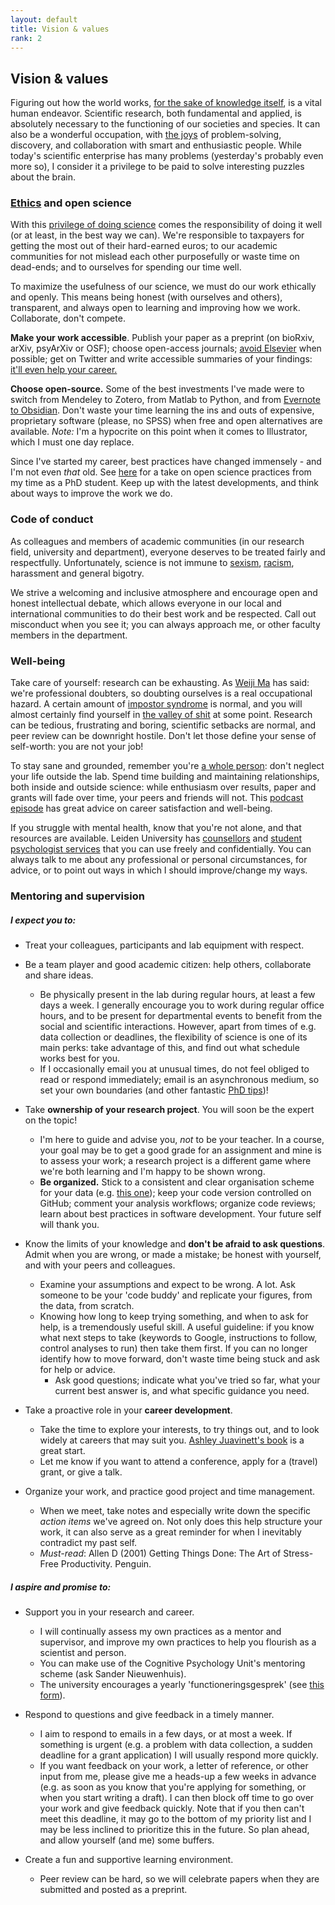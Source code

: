 ```yaml
---
layout: default
title: Vision & values
rank: 2
---
```


## Vision & values
Figuring out how the world works, [for the sake of knowledge itself](https://www.ias.edu/about/usefulness-useless-knowledge), is a vital human endeavor. Scientific research, both fundamental and applied, is absolutely necessary to the functioning of our societies and species. It can also be a wonderful occupation, with [the joys](https://physicstoday.scitation.org/doi/full/10.1063/PT.3.3630) of problem-solving, discovery, and collaboration with smart and enthusiastic people. While today's scientific enterprise has many problems (yesterday's probably even more so), I consider it a privilege to be paid to solve interesting puzzles about the brain.

### [Ethics](https://www.cmu.edu/dietrich/psychology/cognitiveaxon/documents/Verstynen_PES.pdf) and open science
With this [privilege of doing science](https://www.codykommers.com/post/57-nancy-kanwisher) comes the responsibility of doing it well (or at least, in the best way we can). We're responsible to taxpayers for getting the most out of their hard-earned euros; to our academic communities for not mislead each other purposefully or waste time on dead-ends; and to ourselves for spending our time well.

To maximize the usefulness of our science, we must do our work ethically and openly. This means being honest (with ourselves and others), transparent, and always open to learning and improving how we work. Collaborate, don't compete. 

**Make your work accessible**. Publish your paper as a preprint (on bioRxiv, arXiv, psyArXiv or OSF); choose open-access journals; [avoid Elsevier](https://www.talyarkoni.org/blog/2016/12/12/why-i-still-wont-review-for-or-publish-with-elsevier-and-think-you-shouldnt-either/) when possible; get on Twitter and write accessible summaries of your findings: [it'll even help your career.](http://dx.doi.org/10.7554/eLife.16800.001)

**Choose open-source.** Some of the best investments I've made were to switch from Mendeley to Zotero, from Matlab to Python, and from [Evernote to Obsidian](https://anneurai.net/2021/03/16/note-taking-101-from-evernote-to-obsidian/). Don't waste your time learning the ins and outs of expensive, proprietary software (please, no SPSS) when free and open alternatives are available. _Note:_ I'm a hypocrite on this point when it comes to Illustrator, which I must one day replace.

Since I've started my career, best practices have changed immensely - and I'm not even _that_ old. See [here](https://tobiasdonner.net/our-labs-take-on-open-science/) for a take on open science practices from my time as a PhD student. Keep up with the latest developments, and think about ways to improve the work we do.

### Code of conduct
As colleagues and members of academic communities (in our research field, university and department), everyone deserves to be treated fairly and respectfully. Unfortunately, science is not immune to [sexism](https://anneurai.net/2018/12/09/gender-diversity-in-academia/), [racism](https://anneurai.net/2020/06/11/shutdownstem-fighting-racism-in-academia/), harassment and general bigotry.

We strive a welcoming and inclusive atmosphere and encourage open and honest intellectual debate, which allows everyone in our local and international communities to do their best work and be respected. Call out misconduct when you see it; you can always approach me, or other faculty members in the department. 

### Well-being
Take care of yourself: research can be exhausting. As [Weiji Ma](https://www.cns.nyu.edu/events/growingupinscience/index.html) has said: we're professional doubters, so doubting ourselves is a real occupational hazard. A certain amount of [impostor syndrome](https://medium.com/the-spike/why-scientists-feel-dumb-2ed0ac869b1f) is normal, and you will almost certainly find yourself in [the valley of shit](https://thesiswhisperer.com/2012/05/08/the-valley-of-shit/) at some point. Research can be tedious, frustrating and boring, scientific setbacks are normal, and peer review can be downright hostile. Don't let those define your sense of self-worth: you are not your job!

To stay sane and grounded, remember you're [a whole person](https://blogs.scientificamerican.com/guest-blog/the-awesomest-7-year-postdoc-or-how-i-learned-to-stop-worrying-and-love-the-tenure-track-faculty-life/): don't neglect your life outside the lab. Spend time building and maintaining relationships, both inside and outside science: while enthusiasm over results, paper and grants will fade over time, your peers and friends will not. This [podcast episode](https://braininspired.co/podcast/100-1/) has great advice on career satisfaction and well-being.

If you struggle with mental health, know that you're not alone, and that resources are available. Leiden University has [counsellors](https://www.student.universiteitleiden.nl/en/study--studying/guidance--advice/study-guidance-and-advisors/confidential-counsellors/social-and-behavioural-sciences/psychology-bsc?cf=social-and-behavioural-sciences&cd=psychology-bsc) and [student psychologist services](https://www.student.universiteitleiden.nl/en/study--studying/guidance--advice/study-guidance-and-advisors/student-psychologist/social-and-behavioural-sciences/psychology-bsc?cf=social-and-behavioural-sciences&cd=psychology-bsc) that you can use freely and confidentially. You can always talk to me about any professional or personal circumstances, for advice, or to point out ways in which I should improve/change my ways.

### Mentoring and supervision

##### I expect you to:
- Treat your colleagues, participants and lab equipment with respect. 
- Be a team player and good academic citizen: help others, collaborate and share ideas.  
    - Be physically present in the lab during regular hours, at least a few days a week. I generally encourage you to work during regular office hours, and to be present for departmental events to benefit from the social and scientific interactions. However, apart from times of e.g. data collection or deadlines, the flexibility of science is one of its main perks: take advantage of this, and find out what schedule works best for you.
    - If I occasionally email you at unusual times, do not feel obliged to read or respond immediately; email is an asynchronous medium, so set your own boundaries (and other fantastic [PhD tips](https://www.rachelbedder.com/phdtips))!
    
- Take **ownership of your research project**. You will soon be the expert on the topic!
    - I'm here to guide and advise you, _not_ to be your teacher. In a course, your goal may be to get a good grade for an assignment and mine is to assess your work; a research project is a different game where we're both learning and I'm happy to be shown wrong.
    - **Be organized.** Stick to a consistent and clear organisation scheme for your data (e.g. [this one](https://int-brain-lab.github.io/iblenv/one_docs/one_reference.html)); keep your code version controlled on GitHub; comment your analysis workflows; organize code reviews; learn about best practices in software development. Your future self will thank you.


- Know the limits of your knowledge and **don't be afraid to ask questions**. Admit when you are wrong, or made a mistake; be honest with yourself, and with your peers and colleagues.
    - Examine your assumptions and expect to be wrong. A lot. Ask someone to be your 'code buddy' and replicate your figures, from the data, from scratch. 
    - Knowing how long to keep trying something, and when to ask for help, is a tremendously useful skill. A useful guideline: if you know what next steps to take (keywords to Google, instructions to follow, control analyses to run) then take them first. If you can no longer identify how to move forward, don't waste time being stuck and ask for help or advice.
       - Ask good questions; indicate what you've tried so far, what your current best answer is, and what specific guidance you need.
  
- Take a proactive role in your **career development**. 
    - Take the time to explore your interests, to try things out, and to look widely at careers that may suit you. [Ashley Juavinett's book](https://cup.columbia.edu/book/so-you-want-to-be-a-neuroscientist/9780231190893) is a great start. 
    - Let me know if you want to attend a conference, apply for a (travel) grant, or give a talk.
- Organize your work, and practice good project and time management.
    - When we meet, take notes and especially write down the specific _action items_ we've agreed on. Not only does this help structure your work, it can also serve as a great reminder for when I inevitably contradict my past self.
    - _Must-read_: Allen D (2001) Getting Things Done: The Art of Stress-Free Productivity. Penguin.


##### I aspire and promise to:
- Support you in your research and career.
    - I will continually assess my own practices as a mentor and supervisor, and improve my own practices to help you flourish as a scientist and person.
    - You can make use of the Cognitive Psychology Unit's mentoring scheme (ask Sander Nieuwenhuis).
    - The university encourages a yearly 'functioneringsgesprek' (see [this form](https://www.staff.universiteitleiden.nl/binaries/content/assets/ul2staff/po/suggestielijst-rogesprek-mei-2019-eng.pdf)).
    
- Respond to questions and give feedback in a timely manner.
    - I aim to respond to emails in a few days, or at most a week. If something is urgent (e.g. a problem with data collection, a sudden deadline for a grant application) I will usually respond more quickly.
    - If you want feedback on your work, a letter of reference, or other input from me, please give me a heads-up a few weeks in advance (e.g. as soon as you know that you're applying for something, or when you start writing a draft). I can then block off time to go over your work and give feedback quickly. Note that if you then can't meet this deadline, it may go to the bottom of my priority list and I may be less inclined to prioritize this in the future. So plan ahead, and allow yourself (and me) some buffers.
    
- Create a fun and supportive learning environment.
    - Peer review can be hard, so we will celebrate papers when they are submitted and posted as a preprint.


